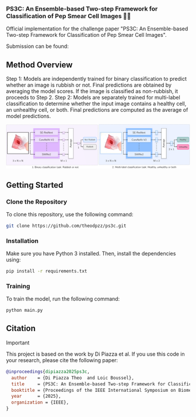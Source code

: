 ### PS3C: An Ensemble-based Two-step Framework for Classification of Pep Smear Cell Images 🔬🧬
Official implementation for the challenge paper "PS3C: An Ensemble-based Two-step Framework for Classification of Pep Smear Cell Images".

Submission can be found: 

## Method Overview

Step 1: Models are independently trained for binary classification to predict whether an image is rubbish or not. Final predictions are obtained by averaging the model scores. If the image is classified as non-rubbish, it proceeds to Step 2. Step 2: Models are separately trained for multi-label classification to determine whether the input image contains a healthy cell, an unhealthy cell, or both. Final predictions are computed as the average of model predictions.

<img src="https://github.com/theodpzz/ps3c/blob/main/figures/method_overview.png" alt="Method overview" width="900">

## Getting Started

### Clone the Repository

To clone this repository, use the following command:

```bash
git clone https://github.com/theodpzz/ps3c.git
```

### Installation

Make sure you have Python 3 installed. Then, install the dependencies using:

```bash
pip install -r requirements.txt
```

### Training

To train the model, run the following command:

```bash
python main.py
```

## Citation

> [!IMPORTANT]  
> This project is based on the work by Di Piazza et al. If you use this code in your research, please cite the following paper:

```BibTeX
@inproceedings{dipiazza2025ps3c,
  author    = {Di Piazza Theo  and Loic Boussel},
  title     = {PS3C: An Ensemble-based Two-step Framework for Classification of Pep Smear Cell Images},
  booktitle = {Proceedings of the IEEE International Symposium on Biomedical Imaging (ISBI)},
  year      = {2025},
  organization = {IEEE},
}
```
